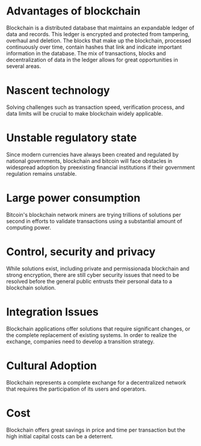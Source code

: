 # Advantages of blockchain

Blockchain is a distributed database that maintains an expandable ledger of data and records. This ledger is encrypted and protected from tampering, overhaul and deletion. The blocks that make up the blockchain, processed continuously over time, contain hashes that link and indicate important information in the database. The mix of transactions, blocks and decentralization of data in the ledger allows for great opportunities in several areas.

# Nascent technology

Solving challenges such as transaction speed, verification process, and data limits will be crucial to make blockchain widely applicable.

 #   Unstable regulatory state

Since modern currencies have always been created and regulated by national governments, blockchain and bitcoin will face obstacles in widespread adoption by preexisting financial institutions if their government regulation remains unstable.

 #   Large power consumption

Bitcoin's blockchain network miners are trying trillions of solutions per second in efforts to validate transactions using a substantial amount of computing power.

 #   Control, security and privacy

While solutions exist, including private and permissionada blockchain and strong encryption, there are still cyber security issues that need to be resolved before the general public entrusts their personal data to a blockchain solution.

 #   Integration Issues

Blockchain applications offer solutions that require significant changes, or the complete replacement of existing systems. In order to realize the exchange, companies need to develop a transition strategy.

 #   Cultural Adoption

Blockchain represents a complete exchange for a decentralized network that requires the participation of its users and operators.

  #  Cost

Blockchain offers great savings in price and time per transaction but the high initial capital costs can be a deterrent.
